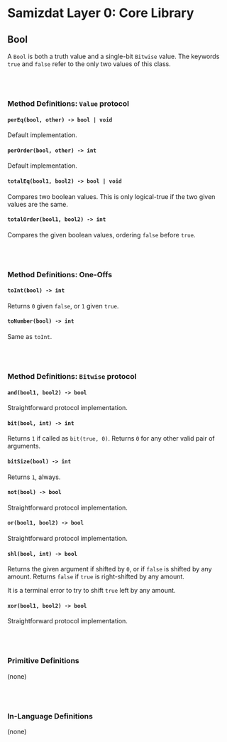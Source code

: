 Samizdat Layer 0: Core Library
==============================

Bool
----

A `Bool` is both a truth value and a single-bit `Bitwise` value. The
keywords `true` and `false` refer to the only two values of this class.



<br><br>
### Method Definitions: `Value` protocol

#### `perEq(bool, other) -> bool | void`

Default implementation.

#### `perOrder(bool, other) -> int`

Default implementation.

#### `totalEq(bool1, bool2) -> bool | void`

Compares two boolean values. This is only logical-true if the two given
values are the same.

#### `totalOrder(bool1, bool2) -> int`

Compares the given boolean values, ordering `false` before `true`.


<br><br>
### Method Definitions: One-Offs

#### `toInt(bool) -> int`

Returns `0` given `false`, or `1` given `true`.

#### `toNumber(bool) -> int`

Same as `toInt`.


<br><br>
### Method Definitions: `Bitwise` protocol

#### `and(bool1, bool2) -> bool`

Straightforward protocol implementation.

#### `bit(bool, int) -> int`

Returns `1` if called as `bit(true, 0)`. Returns `0` for any other
valid pair of arguments.

#### `bitSize(bool) -> int`

Returns `1`, always.

#### `not(bool) -> bool`

Straightforward protocol implementation.

#### `or(bool1, bool2) -> bool`

Straightforward protocol implementation.

#### `shl(bool, int) -> bool`

Returns the given argument if shifted by `0`, or if `false` is shifted
by any amount. Returns `false` if `true` is right-shifted by any
amount.

It is a terminal error to try to shift `true` left by any amount.

#### `xor(bool1, bool2) -> bool`

Straightforward protocol implementation.


<br><br>
### Primitive Definitions

(none)


<br><br>
### In-Language Definitions

(none)
